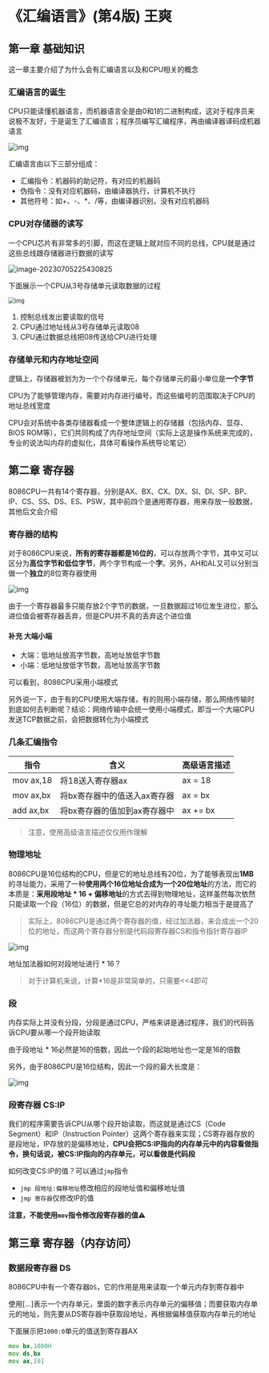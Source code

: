 # 《汇编语言》(第4版) 王爽

## 第一章 基础知识

这一章主要介绍了为什么会有汇编语言以及和CPU相关的概念

### 汇编语言的诞生

CPU只能读懂机器语言，而机器语言全是由0和1的二进制构成，这对于程序员来说极不友好，于是诞生了汇编语言；程序员编写汇编程序，再由编译器译码成机器语言

![img](https://cdn.jsdelivr.net/gh/HoShum/PictureRepo/imgs/202307052250384.png)

汇编语言由以下三部分组成：

-   汇编指令：机器码的助记符，有对应的机器码
-   伪指令：没有对应机器码，由编译器执行，计算机不执行
-   其他符号：如+、-、*、/等，由编译器识别，没有对应机器码

### CPU对存储器的读写

一个CPU芯片有非常多的引脚，而这在逻辑上就对应不同的总线，CPU就是通过这些总线跟存储器进行数据的读写

![image-20230705225430825](https://cdn.jsdelivr.net/gh/HoShum/PictureRepo/imgs/202307052254847.png)

下面展示一个CPU从3号存储单元读取数据的过程

<img src="https://cdn.jsdelivr.net/gh/HoShum/PictureRepo/imgs/202307052255869.png" alt="img" style="zoom:80%;" />

1.  控制总线发出要读取的信号
2.  CPU通过地址线从3号存储单元读取08
3.  CPU通过数据总线把08传送给CPU进行处理

### 存储单元和内存地址空间

逻辑上，存储器被划为为一个个存储单元，每个存储单元的最小单位是**一个字节**

CPU为了能够管理内存，需要对内存进行编号，而这些编号的范围取决于CPU的地址总线宽度

CPU会对系统中各类存储器看成一个整体逻辑上的存储器（包括内存、显存、BIOS ROM等），它们共同构成了内存地址空间（实际上这是操作系统来完成的，专业的说法叫内存的虚拟化，具体可看操作系统导论笔记）

## 第二章 寄存器

 8086CPU一共有14个寄存器，分别是AX、BX、CX、DX、SI、DI、SP、BP、IP、CS、SS、DS、ES、PSW，其中前四个是通用寄存器，用来存放一般数据，其他后文会介绍

### 寄存器的结构

对于8086CPU来说，**所有的寄存器都是16位的**，可以存放两个字节，其中又可以区分为**高位字节和低位字节**，两个字节构成一个**字**。另外，AH和AL又可以分别当做一个**独立**的8位寄存器使用

![img](https://cdn.jsdelivr.net/gh/HoShum/PictureRepo/imgs/202307052259378.png)

由于一个寄存器最多只能存放2个字节的数据，一旦数据超过16位发生进位，那么进位值会被寄存器丢弃，但是CPU并不真的丢弃这个进位值

#### 补充 大端小端

-   大端：低地址放高字节数，高地址放低字节数
-   小端：低地址放低字节数，高地址放高字节数

可以看到，8086CPU采用小端模式

另外说一下，由于有的CPU使用大端存储，有的则用小端存储，那么网络传输时到底如何去判断呢？结论：网络传输中会统一使用小端模式，即当一个大端CPU发送TCP数据之前，会把数据转化为小端模式

### 几条汇编指令

| 指令      | 含义                         | 高级语言描述 |
| --------- | ---------------------------- | ------------ |
| mov ax,18 | 将18送入寄存器ax             | ax = 18      |
| mov ax,bx | 将bx寄存器中的值送入ax寄存器 | ax = bx      |
| add ax,bx | 将bx寄存器的值加到ax寄存器中 | ax += bx     |

>   注意，使用高级语言描述仅仅用作理解

### 物理地址

8086CPU是16位结构的CPU，但是它的地址总线有20位，为了能够表现出**1MB**的寻址能力，采用了一种**使用两个16位地址合成为一个20位地址**的方法，而它的本质是：**采用段地址 \* 16 + 偏移地址**的方式去得到物理地址，这样虽然每次依然只能读取一个段（16位）的数据，但是它总的对内存的寻址能力相当于是提高了

>   实际上，8086CPU是通过两个寄存器的值，经过加法器，来合成出一个20位的地址，而这两个寄存器分别是代码段寄存器CS和指令指针寄存器IP

![img](https://cdn.jsdelivr.net/gh/HoShum/PictureRepo/imgs/202307052258107.png)

地址加法器如何对段地址进行 * 16？

>   对于计算机来说，计算*16是非常简单的，只需要<<4即可

### 段

内存实际上并没有分段，分段是通过CPU，严格来讲是通过程序，我们的代码告诉CPU要从哪一个段开始读取

由于段地址 * 16必然是16的倍数，因此一个段的起始地址也一定是16的倍数

另外，由于8086CPU是16位结构，因此一个段的最大长度是：

![img](https://cdn.jsdelivr.net/gh/HoShum/PictureRepo/imgs/202307052258242.svg)

### 段寄存器 CS:IP

我们的程序需要告诉CPU从哪个段开始读取，而这就是通过CS（Code Segment）和IP（Instruction Pointer）这两个寄存器来实现；CS寄存器存放的是段地址，IP存放的是偏移地址，**CPU会把CS:IP指向的内存单元中的内容看做指令，换句话说，被CS:IP指向的内存单元，可以看做是代码段**

如何改变CS:IP的值？可以通过`jmp`指令

-   `jmp 段地址:偏移地址`修改相应的段地址值和偏移地址值
-   `jmp 寄存器`仅修改IP的值

**注意，不能使用`mov`指令修改段寄存器的值⚠️**

## 第三章 寄存器（内存访问）

### 数据段寄存器 DS

8086CPU中有一个寄存器`DS`，它的作用是用来读取一个单元内存到寄存器中

使用[...]表示一个内存单元，里面的数字表示内存单元的偏移值；而要获取内存单元的地址，则先要从DS寄存器中获取段地址，再根据偏移值获取内存单元的地址

下面展示把`1000:0`单元的值送到寄存器AX

```asm
mov bx,1000H
mov ds,bx
mov ax,[0]
```

